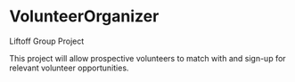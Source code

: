 # VolunteerOrganizer
Liftoff Group Project

This project will allow prospective volunteers to match with and sign-up for relevant volunteer opportunities.